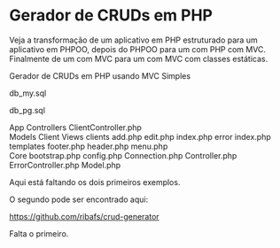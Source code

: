 # Gerador de CRUDs em PHP

Veja a transformação de um aplicativo em PHP estruturado para um aplicativo em PHPOO, depois do PHPOO para um com PHP com MVC. Finalmente de um com MVC para um com MVC com classes estáticas.

Gerador de CRUDs em PHP usando MVC Simples

db_my.sql

db_pg.sql

App
    Controllers
        ClientController.php        
    Models
        Client
    Views
        clients
            add.php
            edit.php
            index.php
        error
            index.php
        templates
            footer.php
            header.php
            menu.php        
Core
    bootstrap.php
    config.php
    Connection.php
    Controller.php
    ErrorController.php
    Model.php

Aqui está faltando os dois primeiros exemplos.

O segundo pode ser encontrado aqui:

https://github.com/ribafs/crud-generator

Falta o primeiro.
